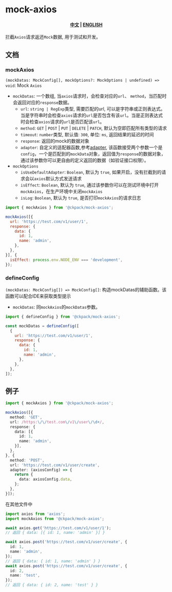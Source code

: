 # mock-axios

<h4 align="center">
  <a href="/README-ZH.md">中文</a>
  |
  <a href="/README.md">ENGLISH</a>
</h4>

拦截`Axios`请求返还`Mock`数据, 用于测试和开发。

## 文档

### mockAxios

`(mockDatas: MockConfig[], mockOptions?: MockOptions | undefined) => void`: Mock `Axios`

+ `mockDatas`: 一个数组, 当`axios`请求时，会检查对应的`url`、 `method`，当匹配时会返回对应的`response`数据。
  + `url`: `string | RegExp`类型, 需要匹配的url, 可以是字符串或正则表达式。当是字符串时会检查`axios`请求的`url`是否包含有该`url`。当是正则表达式时会检查`axios`请求的`url`是否匹配该`url`。
  + `method`: `GET` | `POST` | `PUT` | `DELETE` | `PATCH`, 默认为空即匹配所有类型的请求
  + `timeout`: `number`类型, 默认值: `300`, 单位: `ms`, 返回结果的延迟的时间
  + `response`: 返回的mock的数据对象
  + `adapter`: 自定义的适配器函数,参考[adapter](https://github.com/axios/axios/tree/master/lib/adapters), 该函数接受两个参数一个是`config`，一个是匹配到的`mockData`对象，返回值为`response`的数据对象，通过该参数你可以更自由的定义返回的数据（如验证接口权限）。
+ `mockOptions`
  + `isUseDefaultAdapter`: `Boolean`, 默认为 `true`, 如果开启，没有拦截到的请求会以`axios`默认方式发送请求
  + `isEffect`: `Boolean`, 默认为 `true`, 通过该参数你可以在测试环境中打开`mockAxios`，在生产环境中关闭`mockAxios`
  + `isLog`: `Boolean`, 默认为 `true`, 是否打印`mockAxios`的请求日志

```js
import { mockAxios } from '@ckpack/mock-axios';

mockAxios([{
  url: 'https://test.com/v1/user/1',
  response: { 
    data: { 
      id: 1,
      name: 'admin',
    }, 
  },
}], {
  isEffect: process.env.NODE_ENV === 'development',
});
```

### defineConfig

`(mockDatas: MockConfig[]) => MockConfig[]`: 构造mockDatas的辅助函数。该函数可以配合IDE来获取类型提示

+ `mockDatas`: 同`mockAxios`的`mockDatas`参数。

```js
import { defineConfig } from '@ckpack/mock-axios';

const mockDatas = defineConfig([
  {
    url: 'https://test.com/v1/user/1',
    response: {
      data: {
        id: 1,
        name: 'admin',
      },
    },
  },
]);
```

## 例子

```ts
import { mockAxios } from '@ckpack/mock-axios';

mockAxios([{
  method: 'GET',
  url: /https:\/\/test.com\/v1\/user\/\d+/,
  response: { 
    data: [{ 
      id: 1,
      name: 'admin',
    }], 
  },
}, {
  method: 'POST',
  url: 'https://test.com/v1/user/create',
  adapter: (axiosConfig) => {
    return {
      data: axiosConfig.data,
    };
  },
}]);
```

在其他文件中

```ts
import axios from 'axios';
import mockAxios from '@ckpack/mock-axios';

await axios.get('https://test.com/v1/user/1');
// 返回 { data: [{ id: 1, name: 'admin' }] }

await axios.post('https://test.com/v1/user/create', {
  id: 1,
  name: 'admin',
});
// 返回 { data: { id: 1, name: 'admin' } }
await axios.post('https://test.com/v1/user/create', {
  id: 2,
  name: 'test',
});
// 返回 { data: { id: 2, name: 'test' } }
```
